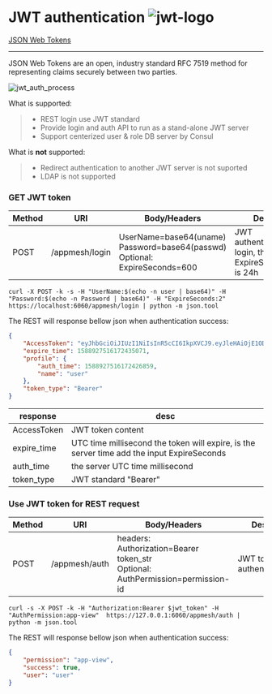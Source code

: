 # JWT authentication  ![jwt-logo](https://jwt.io/img/pic_logo.svg)
[JSON Web Tokens](https://jwt.io/)

------

JSON Web Tokens are an open, industry standard RFC 7519 method for representing claims securely between two parties.

![jwt_auth_process](https://cdn2.auth0.com/docs/media/articles/api-auth/client-credentials-grant.png)

What is supported:

> * REST login use JWT standard
> * Provide login and auth API to run as a stand-alone JWT server
> * Support centerized  user & role DB server by Consul

What is **not** supported:
> * Redirect authentication to another JWT server is not suported
> * LDAP is not supported


### GET JWT token

Method | URI | Body/Headers | Desc
---|---|---|---
POST| /appmesh/login | UserName=base64(uname) <br> Password=base64(passwd) <br> Optional: <br> ExpireSeconds=600 | JWT authenticate login, the max ExpireSeconds is 24h

```shell
curl -X POST -k -s -H "UserName:$(echo -n user | base64)" -H "Password:$(echo -n Password | base64)" -H "ExpireSeconds:2" https://localhost:6060/appmesh/login | python -m json.tool
```
The REST will response bellow json when authentication success:

```json
{
    "AccessToken": "eyJhbGciOiJIUzI1NiIsInR5cCI6IkpXVCJ9.eyJleHAiOjE1ODg5Mjc1MTgsImlhdCI6MTU4ODkyNzUxNiwiaXNzIjoiYXBwbWdyLWF1dGgwIiwibmFtZSI6InVzZXIifQ.MRK0MH3hBw0ZbcIbSEtynFMkHSca2SYCCziX24VdT0w",
    "expire_time": 1588927516172435071,
    "profile": {
        "auth_time": 1588927516172426859,
        "name": "user"
    },
    "token_type": "Bearer"
}
```

| response   |  desc   | 
| --------   | -----  |
| AccessToken     | JWT token content |
| expire_time |  UTC time millisecond the token will expire, is the server time add the input ExpireSeconds| 
| auth_time | the server UTC time millisecond |
| token_type | JWT standard "Bearer" | 


### Use JWT token for REST request

Method | URI | Body/Headers | Desc
---|---|---|---
POST| /appmesh/auth | headers: <br> Authorization=Bearer token_str  <br> Optional: <br> AuthPermission=permission-id | JWT token authenticate

```shell
curl -s -X POST -k -H "Authorization:Bearer $jwt_token" -H "AuthPermission:app-view"  https://127.0.0.1:6060/appmesh/auth | python -m json.tool
```
The REST will response bellow json when authentication success:
```json
{
    "permission": "app-view",
    "success": true,
    "user": "user"
}
```

